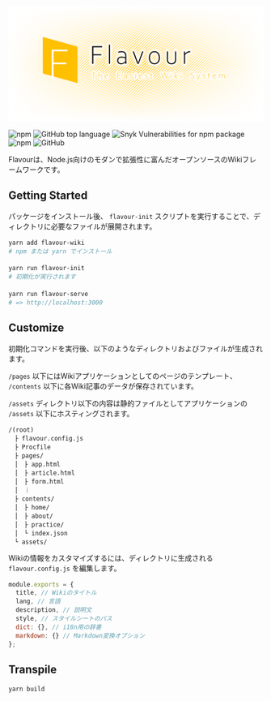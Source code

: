 ![Flavour](resources/banner.png "Flavour | The Easiest Wiki System")

![npm](https://img.shields.io/npm/v/flavour-wiki?style=flat-square)
![GitHub top language](https://img.shields.io/github/languages/top/mtsgi/flavour?style=flat-square)
![Snyk Vulnerabilities for npm package](https://img.shields.io/snyk/vulnerabilities/npm/flavour-wiki?style=flat-square)
![npm](https://img.shields.io/npm/dt/flavour-wiki?style=flat-square)
![GitHub](https://img.shields.io/github/license/mtsgi/flavour?style=flat-square)

Flavourは、Node.js向けのモダンで拡張性に富んだオープンソースのWikiフレームワークです。

## Getting Started

パッケージをインストール後、 `flavour-init` スクリプトを実行することで、ディレクトリに必要なファイルが展開されます。

```sh
yarn add flavour-wiki
# npm または yarn でインストール

yarn run flavour-init
# 初期化が実行されます

yarn run flavour-serve
# => http://localhost:3000
```

## Customize

初期化コマンドを実行後、以下のようなディレクトリおよびファイルが生成されます。

`/pages` 以下にはWikiアプリケーションとしてのページのテンプレート、 `/contents` 以下に各Wiki記事のデータが保存されています。

`/assets` ディレクトリ以下の内容は静的ファイルとしてアプリケーションの `/assets` 以下にホスティングされます。

```
/(root)
　├ flavour.config.js
　├ Procfile
　├ pages/
　│　├ app.html
　│　├ article.html
　│　├ form.html
　│　︙
　├ contents/
　│　├ home/
　│　├ about/
　│　├ practice/
　│　└ index.json
　└ assets/
```

Wikiの情報をカスタマイズするには、ディレクトリに生成される `flavour.config.js` を編集します。

```js
module.exports = {
  title, // Wikiのタイトル
  lang, // 言語
  description, // 説明文
  style, // スタイルシートのパス
  dict: {}, // i18n用の辞書
  markdown: {} // Markdown変換オプション
};
```

## Transpile

```
yarn build
```
